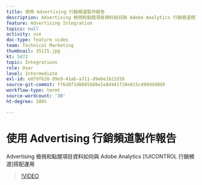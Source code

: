 ```yaml
---
title: 使用 Advertising 行銷頻道製作報告
description: Advertising 檢視和點閱項目資料如何與 Adobe Analytics 行銷管道搭配運用
feature: Advertising Integration
topics: null
activity: use
doc-type: feature video
team: Technical Marketing
thumbnail: 35115.jpg
kt: 5472
topic: Integrations
role: User
level: Intermediate
exl-id: e879f628-99e9-41ab-a711-d9e6e1b22d16
source-git-commit: ff6d8f1d0605b88e1e8d441f28e815c499ddd0d9
workflow-type: tm+mt
source-wordcount: '38'
ht-degree: 100%

---
```


# 使用 Advertising 行銷頻道製作報告

Advertising 檢視和點閱項目資料如何與 Adobe Analytics [!UICONTROL 行銷頻道]搭配運用

>[!VIDEO](https://video.tv.adobe.com/v/35115/?quality=12&learn=on)
